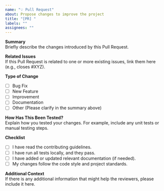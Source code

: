 ```yaml
---
name: "💡 Pull Request"
about: Propose changes to improve the project
title: "[PR] "
labels: ""
assignees: ""
---
```


**Summary**  
Briefly describe the changes introduced by this Pull Request.

**Related Issues**  
If this Pull Request is related to one or more existing issues, link them here (e.g., closes #XYZ).

**Type of Change**  
- [ ] Bug Fix  
- [ ] New Feature  
- [ ] Improvement  
- [ ] Documentation  
- [ ] Other (Please clarify in the summary above)

**How Has This Been Tested?**  
Explain how you tested your changes. For example, include any unit tests or manual testing steps.

**Checklist**  
- [ ] I have read the contributing guidelines.  
- [ ] I have run all tests locally, and they pass.  
- [ ] I have added or updated relevant documentation (if needed).  
- [ ] My changes follow the code style and project standards.  

**Additional Context**  
If there is any additional information that might help the reviewers, please include it here.
